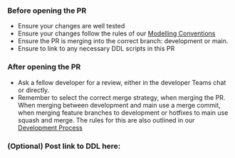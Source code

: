 ### Before opening the PR
- Ensure your changes are well tested
- Ensure your changes follow the rules of our [Modelling Conventions](https://gjensidige.atlassian.net/wiki/spaces/BIDK/pages/27531267/Modelling+conventions+-+dbt) 
- Ensure the PR is merging into the correct branch: development or main.
- Ensure to link to any necessary DDL scripts in this PR

### After opening the PR
- Ask a fellow developer for a review, either in the developer Teams chat or directly.
- Remember to select the correct merge strategy, when merging the PR. When merging between development and main use a merge commit, when merging feature branches to development or hotfixes to main use squash and merge. The rules for this are also outlined in our [Development Process](https://gjensidige.atlassian.net/wiki/spaces/BIDK/pages/77267576/Development+process+-+dbt)

### (Optional) Post link to DDL here:
